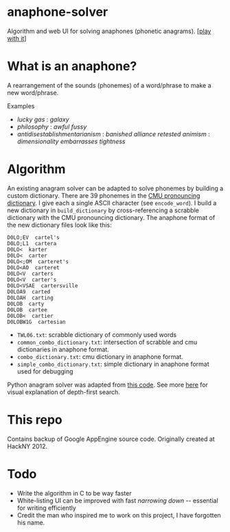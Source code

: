 # anaphone-solver

Algorithm and web UI for solving anaphones (phonetic anagrams). [\[play with it\]](http://anaphonr.appspot.com)

# What is an anaphone?

A rearrangement of the sounds (phonemes) of a word/phrase to make a new word/phrase. 

Examples
  * *lucky gas* : *galaxy*
  * *philosophy* : *awful fussy* 
  * *antidisestablishmentarianism* : *banished alliance retested animism* : *dimensionality embarrasses tightness*
 
# Algorithm

An existing anagram solver can be adapted to solve phonemes by building a custom dictionary. There are 39 phonemes in the [CMU pronouncing dictionary](http://www.speech.cs.cmu.edu/cgi-bin/cmudict). I give each a single ASCII character (see `encode_word`). I build a new dictionary in `build_dictionary` by cross-referencing a scrabble dictionary with the CMU pronouncing dictionary. The anaphone format of the new dictionary files look like this:

```
D0LO;EV  cartel's
D0LO;L1  cartera
D0LO<  karter
D0LO<  carter
D0LO<;OM  carteret's
D0LO<AO  carteret
D0LO<V  carters
D0LO<V  carter's
D0LO<VSAE  cartersville
D0LOA9  carted
D0LOAH  carting
D0LOB  carty
D0LOB  cartee
D0LOB<  cartier
D0LOBW1G  cartesian
```

* `TWL06.txt`: scrabble dictionary of commonly used words
* `common_combo_dictionary.txt`: intersection of scrabble and cmu dictionaries in anaphone format.
* `combo_dictionary.txt`: cmu dictionary in anaphone format.
* `simple_combo_dictionary.txt`: simple dictionary in anaphone format used for debugging

Python anagram solver was adapted from [this code](http://stackoverflow.com/questions/55210/algorithm-to-generate-anagrams). See more [here](https://github.com/Cairnarvon/anagram) for visual explanation of depth-first search. 

# This repo

Contains backup of Google AppEngine source code. Originally created at HackNY 2012. 

# Todo

* Write the algorithm in C to be way faster
* White-listing UI can be improved with fast *narrowing down* -- essential for writing efficiently
* Credit the man who inspired me to work on this project, I have forgotten his name. 
